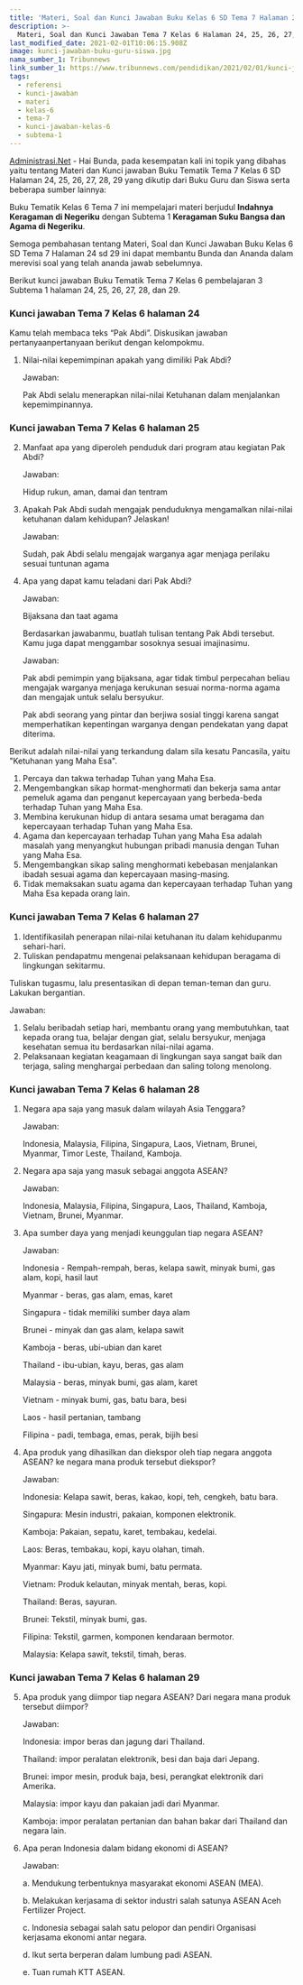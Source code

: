 ```yaml
---
title: 'Materi, Soal dan Kunci Jawaban Buku Kelas 6 SD Tema 7 Halaman 24 sd 29'
description: >-
  Materi, Soal dan Kunci Jawaban Tema 7 Kelas 6 Halaman 24, 25, 26, 27, 28, 29 Buku Tematik Kurikulum 2013 Subtema 1 Pembelajaran 1.
last_modified_date: 2021-02-01T10:06:15.908Z
image: kunci-jawaban-buku-guru-siswa.jpg
nama_sumber_1: Tribunnews
link_sumber_1: https://www.tribunnews.com/pendidikan/2021/02/01/kunci-jawaban-tema-7-kelas-6-halaman-24-25-26-27-28-29-buku-tematik-sd-pembelajaran-3-subtema-1?page=all.
tags:
  - referensi
  - kunci-jawaban
  - materi
  - kelas-6
  - tema-7
  - kunci-jawaban-kelas-6
  - subtema-1
---
```


[Administrasi.Net](https://administrasi.net "Administrasi.Net") - Hai Bunda, pada kesempatan kali ini topik yang dibahas yaitu tentang Materi dan Kunci jawaban Buku Tematik Tema 7 Kelas 6 SD Halaman 24, 25, 26, 27, 28, 29 yang dikutip dari Buku Guru dan Siswa serta beberapa sumber lainnya:

Buku Tematik Kelas 6 Tema 7 ini mempelajari materi berjudul **Indahnya Keragaman di Negeriku** dengan Subtema 1 **Keragaman Suku Bangsa dan Agama di Negeriku**.

Semoga pembahasan tentang Materi, Soal dan Kunci Jawaban Buku Kelas 6 SD Tema 7 Halaman 24 sd 29 ini dapat membantu Bunda dan Ananda dalam merevisi soal yang telah ananda jawab sebelumnya. 

Berikut kunci jawaban Buku Tematik Tema 7 Kelas 6 pembelajaran 3 Subtema 1 halaman 24, 25, 26, 27, 28, dan 29.

### Kunci jawaban Tema 7 Kelas 6 halaman 24

Kamu telah membaca teks “Pak Abdi”. Diskusikan jawaban pertanyaanpertanyaan berikut dengan kelompokmu.

1.	Nilai-nilai kepemimpinan apakah yang dimiliki Pak Abdi?
	
	Jawaban:

	Pak Abdi selalu menerapkan nilai-nilai Ketuhanan dalam menjalankan kepemimpinannya.

### Kunci jawaban Tema 7 Kelas 6 halaman 25

2. 	Manfaat apa yang diperoleh penduduk dari program atau kegiatan Pak Abdi?

	Jawaban:

	Hidup rukun, aman, damai dan tentram

3. 	Apakah Pak Abdi sudah mengajak penduduknya mengamalkan nilai-nilai ketuhanan dalam kehidupan? Jelaskan!

	Jawaban:

	Sudah, pak Abdi selalu mengajak warganya agar menjaga perilaku sesuai tuntunan agama

4. 	Apa yang dapat kamu teladani dari Pak Abdi?

	Jawaban:

	Bijaksana dan taat agama

	Berdasarkan jawabanmu, buatlah tulisan tentang Pak Abdi tersebut. Kamu juga dapat menggambar sosoknya sesuai imajinasimu.

	Jawaban:

	Pak abdi pemimpin yang bijaksana, agar tidak timbul perpecahan beliau mengajak warganya menjaga kerukunan sesuai norma-norma agama dan mengajak untuk selalu bersyukur.

	Pak abdi seorang yang pintar dan berjiwa sosial tinggi karena sangat memperhatikan kepentingan warganya dengan pendekatan yang dapat diterima.

Berikut adalah nilai-nilai yang terkandung dalam sila kesatu Pancasila, yaitu "Ketuhanan yang Maha Esa".

1. 	Percaya dan takwa terhadap Tuhan yang Maha Esa.
2. 	Mengembangkan sikap hormat-menghormati dan bekerja sama antar pemeluk agama dan penganut kepercayaan yang berbeda-beda terhadap Tuhan yang Maha Esa.
3. 	Membina kerukunan hidup di antara sesama umat beragama dan kepercayaan terhadap Tuhan yang Maha Esa.
4. 	Agama dan kepercayaan terhadap Tuhan yang Maha Esa adalah masalah yang menyangkut hubungan pribadi manusia dengan Tuhan yang Maha Esa.
5. 	Mengembangkan sikap saling menghormati kebebasan menjalankan ibadah sesuai agama dan kepercayaan masing-masing.
6. 	Tidak memaksakan suatu agama dan kepercayaan terhadap Tuhan yang Maha Esa kepada orang lain.

### Kunci jawaban Tema 7 Kelas 6 halaman 27

1. Identifikasilah penerapan nilai-nilai ketuhanan itu dalam kehidupanmu sehari-hari.
2. Tuliskan pendapatmu mengenai pelaksanaan kehidupan beragama di lingkungan sekitarmu.

Tuliskan tugasmu, lalu presentasikan di depan teman-teman dan guru. Lakukan bergantian.

Jawaban:

1.	Selalu beribadah setiap hari, membantu orang yang membutuhkan, taat kepada orang tua, belajar dengan giat, selalu bersyukur, menjaga kesehatan semua itu berdasarkan nilai-nilai agama.
2. 	Pelaksanaan kegiatan keagamaan di lingkungan saya sangat baik dan terjaga, saling menghargai perbedaan dan saling tolong menolong.

### Kunci jawaban Tema 7 Kelas 6 halaman 28

1. 	Negara apa saja yang masuk dalam wilayah Asia Tenggara?

	Jawaban:

	Indonesia, Malaysia, Filipina, Singapura, Laos, Vietnam, Brunei, Myanmar, Timor Leste, Thailand, Kamboja.

2. 	Negara apa saja yang masuk sebagai anggota ASEAN?

	Jawaban:

	Indonesia, Malaysia, Filipina, Singapura, Laos, Thailand, Kamboja, Vietnam, Brunei, Myanmar.

3. 	Apa sumber daya yang menjadi keunggulan tiap negara ASEAN?

	Jawaban:

	Indonesia - Rempah-rempah, beras, kelapa sawit, minyak bumi, gas alam, kopi, hasil laut

	Myanmar - beras, gas alam, emas, karet

	Singapura - tidak memiliki sumber daya alam

	Brunei - minyak dan gas alam, kelapa sawit

	Kamboja - beras, ubi-ubian dan karet

	Thailand - ibu-ubian, kayu, beras, gas alam

	Malaysia - beras, minyak bumi, gas alam, karet

	Vietnam - minyak bumi, gas, batu bara, besi

	Laos - hasil pertanian, tambang

	Filipina - padi, tembaga, emas, perak, bijih besi

4. 	Apa produk yang dihasilkan dan diekspor oleh tiap negara anggota ASEAN? ke negara mana produk tersebut diekspor?

	Jawaban:

	Indonesia: Kelapa sawit, beras, kakao, kopi, teh, cengkeh, batu bara.

	Singapura: Mesin industri, pakaian, komponen elektronik.

	Kamboja: Pakaian, sepatu, karet, tembakau, kedelai.

	Laos: Beras, tembakau, kopi, kayu olahan, timah.

	Myanmar: Kayu jati, minyak bumi, batu permata.

	Vietnam: Produk kelautan, minyak mentah, beras, kopi.

	Thailand: Beras, sayuran.

	Brunei: Tekstil, minyak bumi, gas.

	Filipina: Tekstil, garmen, komponen kendaraan bermotor.

	Malaysia: Kelapa sawit, tekstil, timah, beras.

### Kunci jawaban Tema 7 Kelas 6 halaman 29

5. 	Apa produk yang diimpor tiap negara ASEAN? Dari negara mana produk tersebut diimpor?

	Jawaban:

	Indonesia: impor beras dan jagung dari Thailand.

	Thailand: impor peralatan elektronik, besi dan baja dari Jepang.

	Brunei: impor mesin, produk baja, besi, perangkat elektronik dari Amerika.
	
	Malaysia: impor kayu dan pakaian jadi dari Myanmar.

	Kamboja: impor peralatan pertanian dan bahan bakar dari Thailand dan negara lain.

6. 	Apa peran Indonesia dalam bidang ekonomi di ASEAN?

	Jawaban:

	a. Mendukung terbentuknya masyarakat ekonomi ASEAN (MEA).

	b. Melakukan kerjasama di sektor industri salah satunya ASEAN Aceh Fertilizer Project.

	c. Indonesia sebagai salah satu pelopor dan pendiri Organisasi kerjasama ekonomi antar negara.

	d. Ikut serta berperan dalam lumbung padi ASEAN.

	e. Tuan rumah KTT ASEAN.